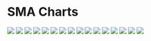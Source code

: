 # SMA Charts

![](img/SMA10_Spike.svg) ![](img/SMA10_Impulse.svg) ![](img/SMA10_Triangle.svg) ![](img/SMA10_Sawtooth.svg) ![](img/SMA10_Sine.svg) ![](img/SMA10_Chirp.svg) ![](img/SMA10_White.svg) ![](img/SMA10_Gauss.svg) ![](img/SMA10_B.svg) ![](img/SMA10_HF.svg) ![](img/SMA10_ImpulseHF.svg) ![](img/SMA10_SawtoothHF.svg) ![](img/SMA10_SineG.svg) ![](img/SMA10_ChirpG.svg) ![](img/SMA10_Complex.svg) ![](img/SMA10_Market.svg)
